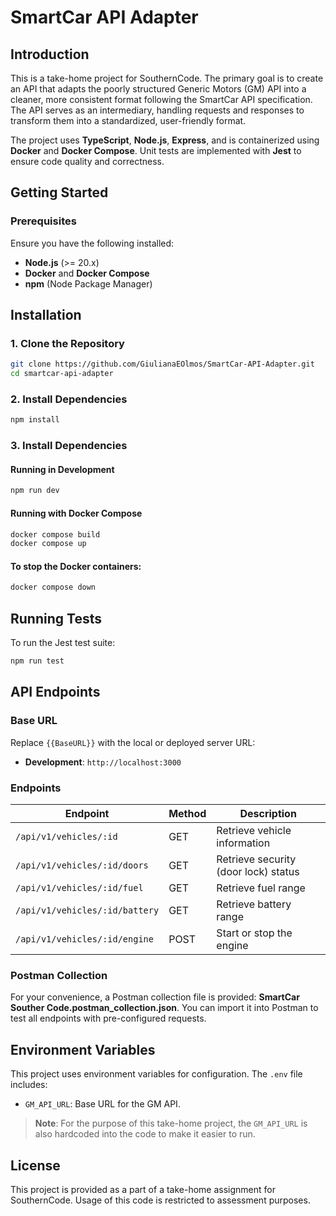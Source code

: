 # SmartCar API Adapter

## Introduction

This is a take-home project for SouthernCode. The primary goal is to create an API that adapts the poorly structured Generic Motors (GM) API into a cleaner, more consistent format following the SmartCar API specification. The API serves as an intermediary, handling requests and responses to transform them into a standardized, user-friendly format.

The project uses **TypeScript**, **Node.js**, **Express**, and is containerized using **Docker** and **Docker Compose**. Unit tests are implemented with **Jest** to ensure code quality and correctness.

## Getting Started

### Prerequisites

Ensure you have the following installed:

- **Node.js** (>= 20.x)
- **Docker** and **Docker Compose**
- **npm** (Node Package Manager)

## Installation

### 1. Clone the Repository

```bash
git clone https://github.com/GiulianaEOlmos/SmartCar-API-Adapter.git
cd smartcar-api-adapter
```

### 2. Install Dependencies

```bash
npm install
```

### 3. Install Dependencies

#### Running in Development

```bash
npm run dev
```

#### Running with Docker Compose

```bash
docker compose build
docker compose up
```

#### To stop the Docker containers:

```bash
docker compose down
```

## Running Tests

To run the Jest test suite:

```bash
npm run test
```

## API Endpoints

### Base URL

Replace `{{BaseURL}}` with the local or deployed server URL:

- **Development**: `http://localhost:3000`

### Endpoints

| Endpoint                       | Method | Description                          |
| ------------------------------ | ------ | ------------------------------------ |
| `/api/v1/vehicles/:id`         | GET    | Retrieve vehicle information         |
| `/api/v1/vehicles/:id/doors`   | GET    | Retrieve security (door lock) status |
| `/api/v1/vehicles/:id/fuel`    | GET    | Retrieve fuel range                  |
| `/api/v1/vehicles/:id/battery` | GET    | Retrieve battery range               |
| `/api/v1/vehicles/:id/engine`  | POST   | Start or stop the engine             |

### Postman Collection

For your convenience, a Postman collection file is provided: **SmartCar Souther Code.postman_collection.json**. You can import it into Postman to test all endpoints with pre-configured requests.

## Environment Variables

This project uses environment variables for configuration. The `.env` file includes:

- `GM_API_URL`: Base URL for the GM API.

> **Note**: For the purpose of this take-home project, the `GM_API_URL` is also hardcoded into the code to make it easier to run.

## License

This project is provided as a part of a take-home assignment for SouthernCode. Usage of this code is restricted to assessment purposes.
